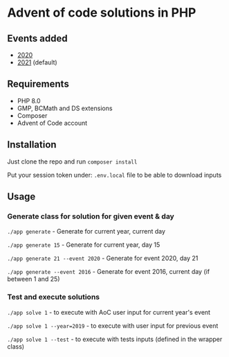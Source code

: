 # Advent of code solutions in PHP

## Events added

- [2020](https://adventofcode.com/2020)
- [2021](https://adventofcode.com/2021) (default)

## Requirements

- PHP 8.0
- GMP, BCMath and DS extensions
- Composer
- Advent of Code account

## Installation

Just clone the repo and run `composer install`

Put your session token under: `.env.local` file to be able to download inputs

## Usage

### Generate class for solution for given event & day
`./app generate` - Generate for current year, current day

`./app generate 15` - Generate for current year, day 15

`./app generate 21 --event 2020` - Generate for event 2020, day 21

`./app generate --event 2016` - Generate for event 2016, current day (if between 1 and 25)

### Test and execute solutions
`./app solve 1` - to execute with AoC user input for current year's event

`./app solve 1 --year=2019` - to execute with user input for previous event

`./app solve 1 --test` - to execute with tests inputs (defined in the wrapper class)
